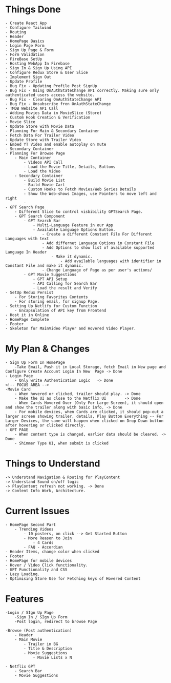 # Things Done
    - Create React App
    - Configure Tailwind
    - Routing
    - Header
    - HomePage Basics 
    - Login Page Form
    - Sign Up Page & Form
    - Form Validation 
    - FireBase SetUp
    - Hosting WebApp In Firebase
    - Sign In & Sign Up Using API
    - Configure Redux Store & User Slice
    - Implement Sign Out
    - Update Profile 
    - Bug Fix - Updating Profile Post SignUp
    - Bug Fix - Using OnAuthStateChange API correctly. Making sure only authenticated users access the website. 
    - Bug Fix - Clearing OnAuthStateChange API 
    - Bug Fix - Unsubscribe fron OnAuthStateChange
    - TMDB Website API Call 
    - Adding Movies Data in MovieSlice (Store)
    - Custom Hook Creation & Verification
    - Movie Slice
    - Update Store with Movie Data
    - Planning For Main & Secondary Container
    - Fetch Data For Trailer Video
    - Update Store with Trailer Video
    - Embed YT Video and enable autoplay on mute
    - Secondary Container
    - Planning For Browse Page
        - Main Container
            - Videos API Call
            - Load the Movie Title, Details, Buttons
            - Load the Video
        - Secondary Container
            - Build Movie List
            - Build Movie Cart
            - Custom Hooks to Fetch Movies/Web Series Details
            - Show the Web-shows Images, use Pointers to move left and right
            -
    - GPT Search Page
        - Different Slice to control visbibility GPTSearch Page.      
        - GPT Search Component
            - GPT Search Bar
                - Multi-Language Feature in our App
                - Available Language Options Button.
                    - Create a different Constant File For Different Languages with text
                    - Add differnet Language Options in Constant File
                    - Add Options to show list of available supported Language In Header
                        - Make it dynamic.
                            - Add available languages with identifier in Constant File and make it dynamic.
                    - Change Language of Page as per user's actions/
            - GPT Movie Suggestions
                - GPT API Setup
                - API Calling for Search Bar
                - Load the result and Verify
    - SetUp Redux Persist
        - For Storing Favorites Contents
        - For storing email, for signup Page. 
    - Setting Up Netlify for Custom Function
        - Encapsulation of API key from Frontend
    - Host it in Online
    - HomePage Complete 
    - Footer
    - Skeleton for MainVideo Player and Hovered Video Player.


# My Plan & Changes
    - Sign Up Form In HomePage
        -Take Email, Push it in Local Storage, fetch Email in New page and Configure Create Account Login In New  Page -> Done
    - Login Page
        - Only write Authentication Logic   -> Done
    <!-- FOCUS AREA -->
    -Movie Card
        - When hovered or clicked, trailer should play. -> Done
        - Make the UI as close to the Netflix UI        -> Done
        - When Cards Hovered Over (Only For Large Screen), it should open and show the trailer along with basic info. -> Done
        - For mobile devices, when Cards are clicked, it should pop-out a larger screen showing trailer, details, Play Button Everything -- For Larger Devices, the same will happen when clicked on Drop Down button after hovering or clicked directly.
    - GPT PAGE
        - When content type is changed, earlier data should be cleared. -> Done
        - Shimmer Type UI, when submit is clicked



# Things to Understand
    -> Understand Navigation & Routing for PlayContent
    -> Understand Sound on/off logic
    -> PlayContent refresh not working. -> Done
    -> Content Info Work, Architecture.

# Current Issues
    - HomePage Second Part
        - Trending Videos
            - 10 posters, on click --> Get Started Button
            - More Reason to Join 
                - 4 Cards
            - FAQ - Accordian 
    - Header Items, change color when clicked
    - Footer
    - HomePage for mobile devices
    - Hover / Video Click functionality.
    - GPT Functionality and CSS
    - Lazy Loading.
    - Optimising Store Use for Fetching keys of Hovered Content

    
# Features
    -Login / SIgn Up Page
        -Sign In / SIgn Up Form
        -Post login, redirect to browse Page
        
    -Browse (Post authentication)
        - Header
        - Main Movie
            - Trailer in BG
            - Title & Description
            - Movie Suggestions
                - Movie Lists x N

    - Netflix GPT
        - Search Bar
        - Movie Suggestions